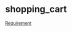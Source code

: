 # shopping_cart
[Requirement](https://equalexperts.github.io/ee-offline-marking/shopping-cart-instructions-full)